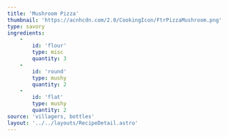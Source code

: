 ```yaml
---
title: 'Mushroom Pizza'
thumbnail: 'https://acnhcdn.com/2.0/CookingIcon/FtrPizzaMushroom.png'
type: savory
ingredients:
	-
		id: 'flour'
		type: misc
		quantity: 3
	-
		id: 'round'
		type: mushy
		quantity: 2
	-
		id: 'flat'
		type: mushy
		quantity: 2
source: 'villagers, bottles'
layout: '../../layouts/RecipeDetail.astro'
---
```

